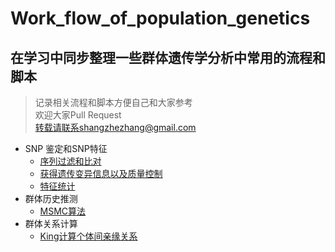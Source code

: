 # Work_flow_of_population_genetics

## 在学习中同步整理一些群体遗传学分析中常用的流程和脚本

> 记录相关流程和脚本方便自己和大家参考\
欢迎大家Pull Request\
转载请联系shangzhezhang@gmail.com

- SNP 鉴定和SNP特征
    - [序列过滤和比对](https://github.com/shangshanzhizhe/Work_flow_of_population_genetics/blob/master/Work_flows/under_working.md)
    - [获得遗传变异信息以及质量控制](https://github.com/shangshanzhizhe/Work_flow_of_population_genetics/blob/master/Work_flows/under_working.md)
    - [特征统计](https://github.com/shangshanzhizhe/Work_flow_of_population_genetics/blob/master/Work_flows/under_working.md)
- 群体历史推测
    - [MSMC算法](https://github.com/shangshanzhizhe/Work_flow_of_population_genetics/blob/master/Work_flows/under_working.md)
- 群体关系计算
    - [King计算个体间亲缘关系](https://github.com/shangshanzhizhe/Work_flow_of_population_genetics/blob/master/Work_flows/under_working.md)